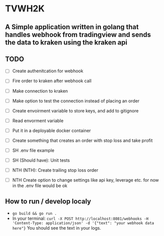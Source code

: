 # TVWH2K
## A Simple application written in golang that handles webhook from tradingview and sends the data to kraken using the kraken api

## TODO
- [ ] Create authenitcation for webhook
- [ ] Fire order to kraken after webhook call
- [ ] Make connection to kraken
- [ ] Make option to test the connection instead of placing an order
- [ ] Create envoirment variable to store keys, and add to gitignore
- [ ] Read envorment variable
- [ ] Put it in a deployable docker container
- [ ] Create something that creates an order with stop loss and take profit
- [ ] SH .env file example
- [ ] SH (Should have): Unit tests
- [ ] NTH (NTH): Create trailing stop loss order
- [ ] NTH Create option to change settings like api key, leverage etc. for now in the .env file would be ok


## How to run / develop localy
- `go build && go run .`
- In your terminal: `curl -X POST http://localhost:8081/webhooks -H 'Content-Type: application/json' -d '{"text": "your webhook data here"}`
You should see the text in your logs.
